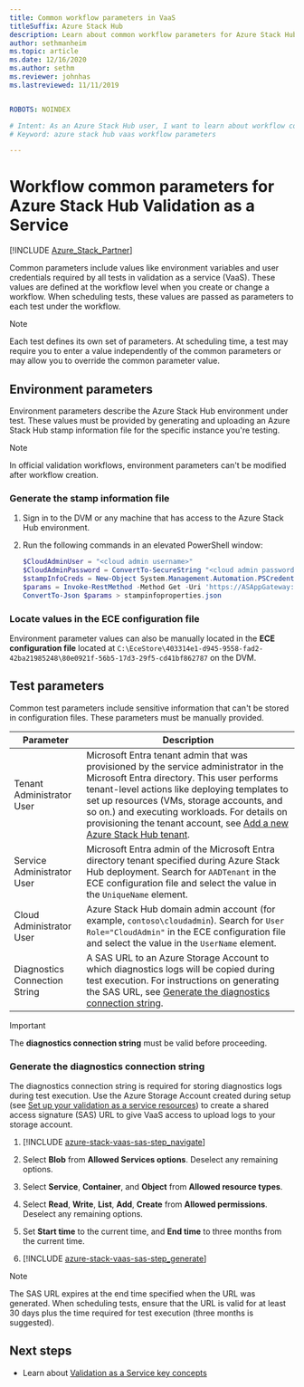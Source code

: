 ```yaml
---
title: Common workflow parameters in VaaS
titleSuffix: Azure Stack Hub
description: Learn about common workflow parameters for Azure Stack Hub validation as a service.
author: sethmanheim
ms.topic: article
ms.date: 12/16/2020
ms.author: sethm
ms.reviewer: johnhas
ms.lastreviewed: 11/11/2019


ROBOTS: NOINDEX

# Intent: As an Azure Stack Hub user, I want to learn about workflow common parameters for Azure Stack Hub validation as a service.
# Keyword: azure stack hub vaas workflow parameters

---
```



# Workflow common parameters for Azure Stack Hub Validation as a Service

[!INCLUDE [Azure_Stack_Partner](./includes/azure-stack-partner-appliesto.md)]

Common parameters include values like environment variables and user credentials required by all tests in validation as a service (VaaS). These values are defined at the workflow level when you create or change a workflow. When scheduling tests, these values are passed as parameters to each test under the workflow.

> [!NOTE]
> Each test defines its own set of parameters. At scheduling time, a test may require you to enter a value independently of the common parameters or may allow you to override the common parameter value.

## Environment parameters

Environment parameters describe the Azure Stack Hub environment under test. These values must be provided by generating and uploading an Azure Stack Hub stamp information file for the specific instance you're testing.

> [!NOTE]
> In official validation workflows, environment parameters can't be modified after workflow creation.

### Generate the stamp information file

1. Sign in to the DVM or any machine that has access to the Azure Stack Hub environment.
2. Run the following commands in an elevated PowerShell window:

    ```powershell  
    $CloudAdminUser = "<cloud admin username>"
    $CloudAdminPassword = ConvertTo-SecureString "<cloud admin password>" -AsPlainText -Force
    $stampInfoCreds = New-Object System.Management.Automation.PSCredential($CloudAdminUser, $CloudAdminPassword)
    $params = Invoke-RestMethod -Method Get -Uri 'https://ASAppGateway:4443/ServiceTypeId/4dde37cc-6ee0-4d75-9444-7061e156507f/CloudDefinition/GetStampInformation' -Credential $stampInfoCreds
    ConvertTo-Json $params > stampinfoproperties.json
    ```

### Locate values in the ECE configuration file

Environment parameter values can also be manually located in the **ECE configuration file** located at `C:\EceStore\403314e1-d945-9558-fad2-42ba21985248\80e0921f-56b5-17d3-29f5-cd41bf862787` on the DVM.

## Test parameters

Common test parameters include sensitive information that can't be stored in configuration files. These parameters must be manually provided.

Parameter    | Description
-------------|-----------------
Tenant Administrator User                            | Microsoft Entra tenant admin that was provisioned by the service administrator in the Microsoft Entra directory. This user performs tenant-level actions like deploying templates to set up resources (VMs, storage accounts, and so on.) and executing workloads. For details on provisioning the tenant account, see [Add a new Azure Stack Hub tenant](../operator/azure-stack-add-new-user-aad.md).
Service Administrator User             | Microsoft Entra admin of the Microsoft Entra directory tenant specified during Azure Stack Hub deployment. Search for `AADTenant` in the ECE configuration file and select the value in the `UniqueName` element.
Cloud Administrator User               | Azure Stack Hub domain admin account (for example, `contoso\cloudadmin`). Search for `User Role="CloudAdmin"` in the ECE configuration file and select the value in the `UserName` element.
Diagnostics Connection String          | A SAS URL to an Azure Storage Account to which diagnostics logs will be copied during test execution. For instructions on generating the SAS URL, see [Generate the diagnostics connection string](#generate-the-diagnostics-connection-string). |

> [!IMPORTANT]
> The **diagnostics connection string** must be valid before proceeding.

### Generate the diagnostics connection string

The diagnostics connection string is required for storing diagnostics logs during test execution. Use the Azure Storage Account created during setup (see [Set up your validation as a service resources](azure-stack-vaas-set-up-resources.md)) to create a shared access signature (SAS) URL to give VaaS access to upload logs to your storage account.

1. [!INCLUDE [azure-stack-vaas-sas-step_navigate](includes/azure-stack-vaas-sas-step_navigate.md)]

1. Select **Blob** from **Allowed Services options**. Deselect any remaining options.

1. Select **Service**, **Container**, and **Object** from **Allowed resource types**.

1. Select **Read**, **Write**, **List**, **Add**, **Create** from **Allowed permissions**. Deselect any remaining options.

1. Set **Start time** to the current time, and **End time** to three months from the current time.

1. [!INCLUDE [azure-stack-vaas-sas-step_generate](includes/azure-stack-vaas-sas-step_generate.md)]

> [!NOTE]  
> The SAS URL expires at the end time specified when the URL was generated. When scheduling tests, ensure that the URL is valid for at least 30 days plus the time required for test execution (three months is suggested).

## Next steps

- Learn about [Validation as a Service key concepts](azure-stack-vaas-key-concepts.md)
